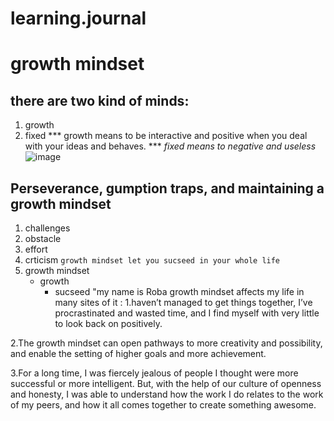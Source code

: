# learning.journal
# growth mindset
## there are two kind of minds:
1. growth
2. fixed
*** growth means to be interactive and positive when you deal with your ideas and behaves. ***
*fixed means to negative and useless*
![ image ]( https://mugtama.com/media/k2/items/cache/ccd67883de8bed0ff051386649fcac67_M.jpg )
## Perseverance, gumption traps, and maintaining a growth mindset
1. challenges
2. obstacle
3. effort
4. crticism
`growth mindset let you sucseed in your whole life`
1. growth mindset
   * growth
     * sucseed
"my name is Roba growth mindset affects my life in many sites of it :
1.haven’t managed to get things together, I’ve procrastinated and wasted time,
and I find myself with very little to look back on positively.

2.The growth mindset can open pathways to more creativity and possibility,
and enable the setting of higher goals and more achievement.

3.For a long time, I was fiercely jealous of people I thought were more successful or more intelligent.
But, with the help of our culture of openness and honesty,
I was able to understand how the work I do relates to the work of my peers,
and how it all comes together to create something awesome.
